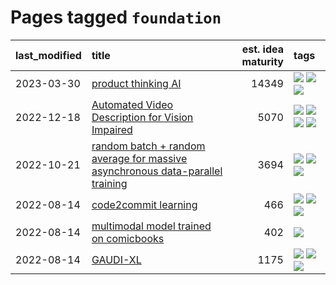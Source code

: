# Pages tagged `foundation`

|last_modified|title|est. idea maturity|tags
|:---|:---|---:|:---|
|2023-03-30|[product thinking AI](../product_thinking_ai.md)|14349|[![](https://img.shields.io/badge/tag-experimental-af803c)](../tags/experimental.md) [![](https://img.shields.io/badge/tag-foundation-cb29b)](../tags/foundation.md) [![](https://img.shields.io/badge/tag-tooling-4e6ea)](../tags/tooling.md)|
|2022-12-18|[Automated Video Description for Vision Impaired](../automated-video-description.md)|5070|[![](https://img.shields.io/badge/tag-accessibility-427cd)](../tags/accessibility.md) [![](https://img.shields.io/badge/tag-dataset-f05668)](../tags/dataset.md) [![](https://img.shields.io/badge/tag-foundation-cb29b)](../tags/foundation.md) [![](https://img.shields.io/badge/tag-publicgood-1d5152)](../tags/publicgood.md)|
|2022-10-21|[random batch + random average for massive asynchronous data-parallel training](../async-evolutionary-ddp.md)|3694|[![](https://img.shields.io/badge/tag-experimental-af803c)](../tags/experimental.md) [![](https://img.shields.io/badge/tag-foundation-cb29b)](../tags/foundation.md) [![](https://img.shields.io/badge/tag-tooling-4e6ea)](../tags/tooling.md)|
|2022-08-14|[code2commit learning](../code2commit-learning.md)|466|[![](https://img.shields.io/badge/tag-carp-8344b1)](../tags/carp.md) [![](https://img.shields.io/badge/tag-experimental-af803c)](../tags/experimental.md) [![](https://img.shields.io/badge/tag-foundation-cb29b)](../tags/foundation.md)|
|2022-08-14|[multimodal model trained on comicbooks](../multimodal-model-trained-on-comicbooks.md)|402|[![](https://img.shields.io/badge/tag-foundation-cb29b)](../tags/foundation.md)|
|2022-08-14|[GAUDI-XL](../gaudi-xl.md)|1175|[![](https://img.shields.io/badge/tag-animation-1433c8)](../tags/animation.md) [![](https://img.shields.io/badge/tag-experimental-af803c)](../tags/experimental.md) [![](https://img.shields.io/badge/tag-foundation-cb29b)](../tags/foundation.md)|